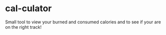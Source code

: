 # cal-culator
Small tool to view your burned and consumed calories and to see if your are on the right track!
